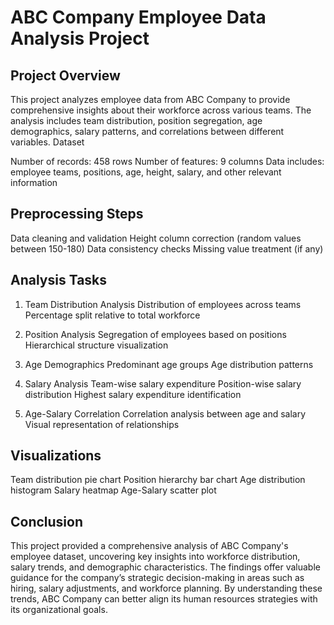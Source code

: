 # ABC Company Employee Data Analysis Project

## Project Overview
This project analyzes employee data from ABC Company to provide comprehensive insights about their workforce across various teams. The analysis includes team distribution, position segregation, age demographics, salary patterns, and correlations between different variables.
Dataset

Number of records: 458 rows
Number of features: 9 columns
Data includes: employee teams, positions, age, height, salary, and other relevant information

## Preprocessing Steps
Data cleaning and validation
Height column correction (random values between 150-180)
Data consistency checks
Missing value treatment (if any)

## Analysis Tasks
1. Team Distribution Analysis
Distribution of employees across teams
Percentage split relative to total workforce

2. Position Analysis
Segregation of employees based on positions
Hierarchical structure visualization

3. Age Demographics
Predominant age groups
Age distribution patterns

4. Salary Analysis
Team-wise salary expenditure
Position-wise salary distribution
Highest salary expenditure identification

5. Age-Salary Correlation
Correlation analysis between age and salary
Visual representation of relationships

## Visualizations
Team distribution pie chart
Position hierarchy bar chart
Age distribution histogram
Salary heatmap
Age-Salary scatter plot

## Conclusion
This project provided a comprehensive analysis of ABC Company's employee dataset, uncovering key insights into workforce distribution, salary trends, and demographic characteristics. The findings offer valuable guidance for the company’s strategic decision-making in areas such as hiring, salary adjustments, and workforce planning. By understanding these trends, ABC Company can better align its human resources strategies with its organizational goals.
